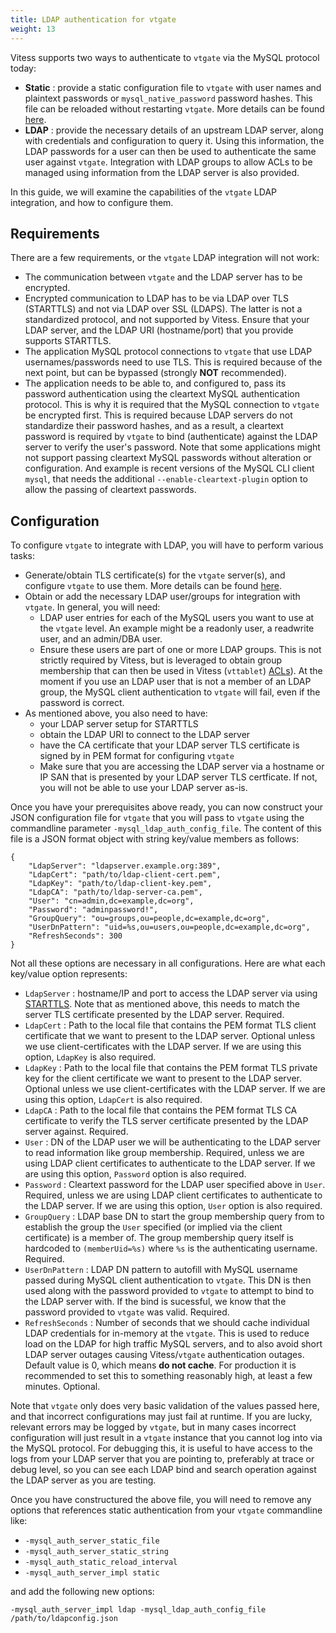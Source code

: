 ```yaml
---
title: LDAP authentication for vtgate
weight: 13
---
```


Vitess supports two ways to authenticate to `vtgate` via the
MySQL protocol today:
  * **Static** : provide a static configuration file to `vtgate` with
    user names and plaintext passwords or `mysql_native_password`
    password hashes.  This file can be reloaded without
    restarting `vtgate`. More details can be found [here](../user-management).
  * **LDAP** : provide the necessary details of an upstream LDAP
    server, along with credentials and configuration to query it.
    Using this information, the LDAP passwords for a user can then be used
    to authenticate the same user against `vtgate`.
    Integration with LDAP groups to allow ACLs to be managed
    using information from the LDAP server is also provided.

In this guide, we will examine the capabilities of the `vtgate` LDAP
integration, and how to configure them.

## Requirements

There are a few requirements, or the `vtgate` LDAP integration will not
work:
 * The communication between `vtgate` and the LDAP server has to be
   encrypted.
 * Encrypted communication to LDAP has to be via LDAP over TLS (STARTTLS)
   and not via LDAP over SSL (LDAPS). The latter is not a standardized
   protocol, and not supported by Vitess. Ensure that your LDAP server,
   and the LDAP URI (hostname/port) that you provide supports STARTTLS.
 * The application MySQL protocol connections to `vtgate` that use LDAP
   usernames/passwords need to use TLS. This is required because of the
   next point, but can be bypassed (strongly **NOT** recommended).
 * The application needs to be able to, and configured to, pass its password
   authentication using the cleartext MySQL authentication protocol.
   This is why it is required that the MySQL connection to `vtgate` be
   encrypted first.  This is required because LDAP servers do not
   standardize their password hashes, and as a result, a cleartext password
   is required by `vtgate` to bind (authenticate) against the LDAP server
   to verify the user's password.  Note that some applications might not
   support passing cleartext MySQL passwords without alteration or
   configuration.  And example is recent versions of the MySQL CLI client
   `mysql`, that needs the additional `--enable-cleartext-plugin` option
   to allow the passing of cleartext passwords.
  
## Configuration

To configure `vtgate` to integrate with LDAP, you will have to perform
various tasks:

  * Generate/obtain TLS certificate(s) for the `vtgate` server(s), and
    configure `vtgate` to use them.  More details can be found [here](https://github.com/aquarapid/vitess_examples/blob/master/tls/securing_vitess.md).
  * Obtain or add the necessary LDAP user/groups for integration with
    `vtgate`.  In general, you will need:
    * LDAP user entries for each of the MySQL users you want to use
      at the `vtgate` level. An example might be a readonly user, a
      readwrite user, and an admin/DBA user.
    * Ensure these users are part of one or more LDAP groups.  This
      is not strictly required by Vitess, but is leveraged to obtain
      group membership that can then be used in Vitess (`vttablet`)
      [ACLs](../authorization)).  At the moment if you use an LDAP user that
      is not a member of an LDAP group, the MySQL client authentication to
      `vtgate` will fail, even if the password is correct.
  * As mentioned above, you also need to have:
    * your LDAP server setup for STARTTLS
    * obtain the LDAP URI to connect to the LDAP server
    * have the CA certificate that your LDAP server TLS certificate
      is signed by in PEM format for configuring `vtgate`
    * Make sure that you are accessing the LDAP server via a hostname or
      IP SAN that is presented by your LDAP server TLS certficate. If
      not, you will not be able to use your LDAP server as-is.

Once you have your prerequisites above ready, you can now construct your
JSON configuration file for `vtgate` that you will pass to `vtgate` using
the commandline parameter `-mysql_ldap_auth_config_file`.  The content
of this file is a JSON format object with string key/value members
as follows:

```
{
    "LdapServer": "ldapserver.example.org:389",
    "LdapCert": "path/to/ldap-client-cert.pem",
    "LdapKey": "path/to/ldap-client-key.pem",
    "LdapCA": "path/to/ldap-server-ca.pem",
    "User": "cn=admin,dc=example,dc=org",
    "Password": "adminpassword!",
    "GroupQuery": "ou=groups,ou=people,dc=example,dc=org",
    "UserDnPattern": "uid=%s,ou=users,ou=people,dc=example,dc=org",
    "RefreshSeconds": 300
}
```

Not all these options are necessary in all configurations. Here are what
each key/value option represents:

  * `LdapServer` : hostname/IP and port to access the LDAP server via
    using [STARTTLS](https://www.digitalocean.com/community/tutorials/how-to-encrypt-openldap-connections-using-starttls).
    Note that as mentioned above, this needs to match the server
    TLS certificate presented by the LDAP server.  Required.
  * `LdapCert` : Path to the local file that contains the PEM format
    TLS client certificate that we want to present to the LDAP server.
    Optional unless we use client-certificates with the LDAP server.
    If we are using this option, `LdapKey` is also required.
  * `LdapKey` : Path to the local file that contains the PEM format
    TLS private key for the client certificate we want to present to
    the LDAP server. Optional unless we use client-certificates with
    the LDAP server. If we are using this option, `LdapCert` is also required.
  * `LdapCA` : Path to the local file that contains the PEM format TLS CA
    certificate to verify the TLS server certificate presented by the LDAP
    server against.  Required.
  * `User` : DN of the LDAP user we will be authenticating to the LDAP server
    to read information like group membership. Required, unless we are
    using LDAP client certificates to authenticate to the LDAP server.
    If we are using this option, `Password` option is also required.
  * `Password` : Cleartext password for the LDAP user specified above in
    `User`.  Required, unless we are using LDAP client certificates to 
    authenticate to the LDAP server.  If we are using this option, 
    `User` option is also required.
  * `GroupQuery` : LDAP base DN to start the group membership query
    from to establish the group the `User` specified (or implied
    via the client certificate) is a member of.  The group membership
    query itself is hardcoded to `(memberUid=%s)` where `%s` is the
    authenticating username.  Required.
  * `UserDnPattern` : LDAP DN pattern to autofill with MySQL username
    passed during MySQL client authentication to `vtgate`.  This DN
    is then used along with the password provided to `vtgate` to
    attempt to bind to the LDAP server with.  If the bind is sucessful,
    we know that the password provided to `vtgate` was valid.
    Required.
  * `RefreshSeconds` : Number of seconds that we should cache individual LDAP
    credentials for in-memory at the `vtgate`. This is used to reduce load on
    the LDAP for high traffic MySQL servers, and to also avoid short LDAP
    server outages causing Vitess/`vtgate` authentication outages. Default
    value is 0, which means **do not cache**. For production it is recommended
    to set this to something reasonably high, at least a few minutes. Optional.

Note that `vtgate` only does very basic validation of the values passed
here, and that incorrect configurations may just fail at runtime.  If you
are lucky, relevant errors may be logged by `vtgate`, but in many cases
incorrect configuration will just result in a `vtgate` instance that you
cannot log into via the MySQL protocol.  For debugging this, it is useful
to have access to the logs from your LDAP server that you are pointing to,
preferably at trace or debug level, so you can see each LDAP bind and search
operation against the LDAP server as you are testing.


Once you have constructured the above file, you will need to remove any
options that references static authentication from your `vtgate` commandline
like:
  * `-mysql_auth_server_static_file`
  * `-mysql_auth_server_static_string`
  * `-mysql_auth_static_reload_interval`
  * `-mysql_auth_server_impl static`

and add the following new options:

```
-mysql_auth_server_impl ldap -mysql_ldap_auth_config_file /path/to/ldapconfig.json
```

